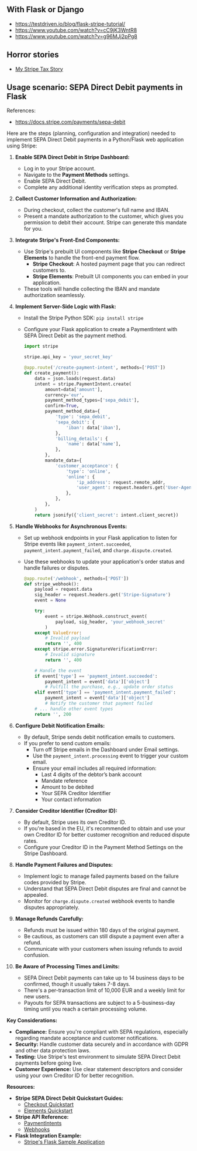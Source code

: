 ## With Flask or Django

- https://testdriven.io/blog/flask-stripe-tutorial/
- https://www.youtube.com/watch?v=cC9jK3WntR8
- https://www.youtube.com/watch?v=g96MJj2pPg8

## Horror stories

- [My Stripe Tax Story](https://gist.github.com/humandoing/5ec7c224691282532db0b9dc37797d7c)

## Usage scenario: SEPA Direct Debit payments in Flask

References: 
- https://docs.stripe.com/payments/sepa-debit

Here are the steps (planning, configuration and integration) needed to implement SEPA Direct Debit payments in a Python/Flask web application using Stripe:

1. **Enable SEPA Direct Debit in Stripe Dashboard:**
   - Log in to your Stripe account.
   - Navigate to the **Payment Methods** settings.
   - Enable SEPA Direct Debit.
   - Complete any additional identity verification steps as prompted.

2. **Collect Customer Information and Authorization:**
   - During checkout, collect the customer's full name and IBAN.
   - Present a mandate authorization to the customer, which gives you permission to debit their account. Stripe can generate this mandate for you.

3. **Integrate Stripe's Front-End Components:**
   - Use Stripe's prebuilt UI components like **Stripe Checkout** or **Stripe Elements** to handle the front-end payment flow.
     - **Stripe Checkout**: A hosted payment page that you can redirect customers to.
     - **Stripe Elements**: Prebuilt UI components you can embed in your application.
   - These tools will handle collecting the IBAN and mandate authorization seamlessly.

4. **Implement Server-Side Logic with Flask:**
   - Install the Stripe Python SDK: `pip install stripe`
   - Configure your Flask application to create a PaymentIntent with SEPA Direct Debit as the payment method.

     ```python
     import stripe

     stripe.api_key = 'your_secret_key'

     @app.route('/create-payment-intent', methods=['POST'])
     def create_payment():
         data = json.loads(request.data)
         intent = stripe.PaymentIntent.create(
             amount=data['amount'],
             currency='eur',
             payment_method_types=['sepa_debit'],
             confirm=True,
             payment_method_data={
                 'type': 'sepa_debit',
                 'sepa_debit': {
                     'iban': data['iban'],
                 },
                 'billing_details': {
                     'name': data['name'],
                 },
             },
             mandate_data={
                 'customer_acceptance': {
                     'type': 'online',
                     'online': {
                         'ip_address': request.remote_addr,
                         'user_agent': request.headers.get('User-Agent'),
                     },
                 },
             },
         )
         return jsonify({'client_secret': intent.client_secret})
     ```

5. **Handle Webhooks for Asynchronous Events:**
   - Set up webhook endpoints in your Flask application to listen for Stripe events like `payment_intent.succeeded`, `payment_intent.payment_failed`, and `charge.dispute.created`.
   - Use these webhooks to update your application's order status and handle failures or disputes.

     ```python
     @app.route('/webhook', methods=['POST'])
     def stripe_webhook():
         payload = request.data
         sig_header = request.headers.get('Stripe-Signature')
         event = None

         try:
             event = stripe.Webhook.construct_event(
                 payload, sig_header, 'your_webhook_secret'
             )
         except ValueError:
             # Invalid payload
             return '', 400
         except stripe.error.SignatureVerificationError:
             # Invalid signature
             return '', 400

         # Handle the event
         if event['type'] == 'payment_intent.succeeded':
             payment_intent = event['data']['object']
             # Fulfill the purchase, e.g., update order status
         elif event['type'] == 'payment_intent.payment_failed':
             payment_intent = event['data']['object']
             # Notify the customer that payment failed
         # ... handle other event types
         return '', 200
     ```

6. **Configure Debit Notification Emails:**
   - By default, Stripe sends debit notification emails to customers.
   - If you prefer to send custom emails:
     - Turn off Stripe emails in the Dashboard under Email settings.
     - Use the `payment_intent.processing` event to trigger your custom email.
     - Ensure your email includes all required information:
       - Last 4 digits of the debtor’s bank account
       - Mandate reference
       - Amount to be debited
       - Your SEPA Creditor Identifier
       - Your contact information

7. **Consider Creditor Identifier (Creditor ID):**
   - By default, Stripe uses its own Creditor ID.
   - If you're based in the EU, it's recommended to obtain and use your own Creditor ID for better customer recognition and reduced dispute rates.
   - Configure your Creditor ID in the Payment Method Settings on the Stripe Dashboard.

8. **Handle Payment Failures and Disputes:**
   - Implement logic to manage failed payments based on the failure codes provided by Stripe.
   - Understand that SEPA Direct Debit disputes are final and cannot be appealed.
   - Monitor for `charge.dispute.created` webhook events to handle disputes appropriately.

9. **Manage Refunds Carefully:**
   - Refunds must be issued within 180 days of the original payment.
   - Be cautious, as customers can still dispute a payment even after a refund.
   - Communicate with your customers when issuing refunds to avoid confusion.

10. **Be Aware of Processing Times and Limits:**
    - SEPA Direct Debit payments can take up to 14 business days to be confirmed, though it usually takes 7-8 days.
    - There's a per-transaction limit of 10,000 EUR and a weekly limit for new users.
    - Payouts for SEPA transactions are subject to a 5-business-day timing until you reach a certain processing volume.

**Key Considerations:**

- **Compliance:** Ensure you're compliant with SEPA regulations, especially regarding mandate acceptance and customer notifications.
- **Security:** Handle customer data securely and in accordance with GDPR and other data protection laws.
- **Testing:** Use Stripe's test environment to simulate SEPA Direct Debit payments before going live.
- **Customer Experience:** Use clear statement descriptors and consider using your own Creditor ID for better recognition.

**Resources:**

- **Stripe SEPA Direct Debit Quickstart Guides:**
  - [Checkout Quickstart](https://stripe.com/docs/payments/checkout)
  - [Elements Quickstart](https://stripe.com/docs/payments/elements)
- **Stripe API Reference:**
  - [PaymentIntents](https://stripe.com/docs/api/payment_intents)
  - [Webhooks](https://stripe.com/docs/webhooks)
- **Flask Integration Example:**
  - [Stripe's Flask Sample Application](https://github.com/stripe-samples/accept-a-payment/tree/master/custom-payment-flow/server/python)
